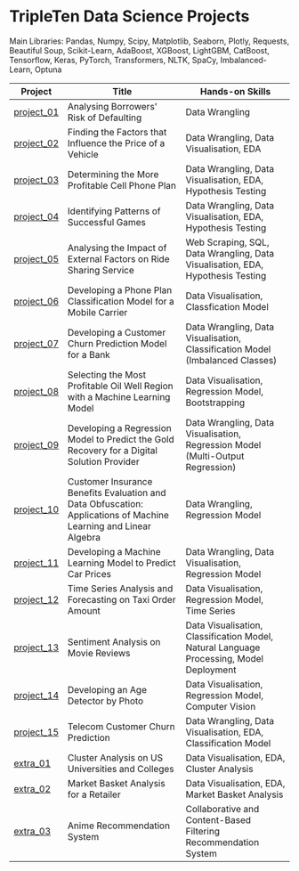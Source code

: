 # TripleTen Data Science Projects

Main Libraries: Pandas, Numpy, Scipy, Matplotlib, Seaborn, Plotly, Requests, Beautiful Soup, Scikit-Learn, AdaBoost, XGBoost, LightGBM, CatBoost, Tensorflow, Keras, PyTorch, Transformers, NLTK, SpaCy, Imbalanced-Learn, Optuna</br>


| Project | Title | Hands-on Skills |
| ------------- | ------------- | ------------- |
| [project_01](project_01) | Analysing Borrowers' Risk of Defaulting | Data Wrangling |
| [project_02](project_02) | Finding the Factors that Influence the Price of a Vehicle | Data Wrangling, Data Visualisation, EDA |
| [project_03](project_03) | Determining the More Profitable Cell Phone Plan | Data Wrangling, Data Visualisation, EDA, Hypothesis Testing |
| [project_04](project_04) | Identifying Patterns of Successful Games | Data Wrangling, Data Visualisation, EDA, Hypothesis Testing |
| [project_05](project_05) | Analysing the Impact of External Factors on Ride Sharing Service | Web Scraping, SQL, Data Wrangling, Data Visualisation, EDA, Hypothesis Testing |
| [project_06](project_06) | Developing a Phone Plan Classification Model for a Mobile Carrier | Data Visualisation, Classfication Model |
| [project_07](project_07) | Developing a Customer Churn Prediction Model for a Bank | Data Wrangling, Data Visualisation, Classification Model (Imbalanced Classes) |
| [project_08](project_08) | Selecting the Most Profitable Oil Well Region with a Machine Learning Model | Data Visualisation, Regression Model, Bootstrapping |
| [project_09](project_09) | Developing a Regression Model to Predict the Gold Recovery for a Digital Solution Provider | Data Wrangling, Data Visualisation, Regression Model (Multi-Output Regression) |
| [project_10](project_10) | Customer Insurance Benefits Evaluation and Data Obfuscation: Applications of Machine Learning and Linear Algebra | Data Wrangling, Regression Model |
| [project_11](project_11) | Developing a Machine Learning Model to Predict Car Prices | Data Wrangling, Data Visualisation, Regression Model |
| [project_12](project_12) | Time Series Analysis and Forecasting on Taxi Order Amount | Data Visualisation, Regression Model, Time Series |
| [project_13](project_13) | Sentiment Analysis on Movie Reviews | Data Visualisation, Classification Model, Natural Language Processing, Model Deployment |
| [project_14](project_14) | Developing an Age Detector by Photo | Data Visualisation, Regression Model, Computer Vision |
| [project_15](project_15) | Telecom Customer Churn Prediction | Data Wrangling, Data Visualisation, EDA, Classification Model |
| [extra_01](extra_01) | Cluster Analysis on US Universities and Colleges | Data Visualisation, EDA, Cluster Analysis |
| [extra_02](extra_02) | Market Basket Analysis for a Retailer | Data Visualisation, EDA, Market Basket Analysis |
| [extra_03](extra_03) | Anime Recommendation System | Collaborative and Content-Based Filtering Recommendation System |
